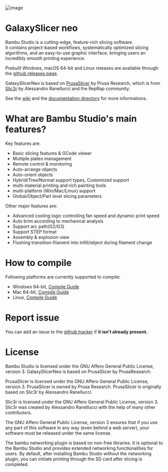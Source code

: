 ![image](https://user-images.githubusercontent.com/106916061/179006347-497d24c0-9bd6-45b7-8c49-d5cc8ecfe5d7.png)
# GalaxySlicer neo
Bambu Studio is a cutting-edge, feature-rich slicing software.  
It contains project-based workflows, systematically optimized slicing algorithms, and an easy-to-use graphic interface, bringing users an incredibly smooth printing experience.

Prebuilt Windows, macOS 64-bit and Linux releases are available through the [github releases page](https://github.com/fr3ak2402/GalaxySlicerNeo/releases/).

GalaxySlicerNeo is based on [PrusaSlicer](https://github.com/prusa3d/PrusaSlicer) by Prusa Research, which is from [Slic3r](https://github.com/Slic3r/Slic3r) by Alessandro Ranellucci and the RepRap community.

See the [wiki](https://github.com/fr3ak2402/GalaxySlicerNeo/wiki) and the [documentation directory](https://github.com/fr3ak2402/GalaxySlicerNeo/tree/master/doc) for more informations.

# What are Bambu Studio's main features?
Key features are:
- Basic slicing features & GCode viewer
- Multiple plates management
- Remote control & monitoring
- Auto-arrange objects
- Auto-orient objects
- Hybrid/Tree/Normal support types, Customized support
- multi-material printing and rich painting tools
- multi-platform (Win/Mac/Linux) support
- Global/Object/Part level slicing parameters

Other major features are:
- Advanced cooling logic controlling fan speed and dynamic print speed
- Auto brim according to mechanical analysis
- Support arc path(G2/G3)
- Support STEP format
- Assembly & explosion view
- Flushing transition-filament into infill/object during filament change

# How to compile
Following platforms are currently supported to compile:
- Windows 64-bit, [Compile Guide](https://github.com/fr3ak2402/GalaxySlicerNeo/wiki/Windows-Compile-Guide)
- Mac 64-bit, [Compile Guide](https://github.com/fr3ak2402/GalaxySlicerNeo/wiki/Mac-Compile-Guide)
- Linux, [Compile Guide](https://github.com/fr3ak2402/GalaxySlicerNeo/wiki/Linux-Compile-Guide)

# Report issue
You can add an issue to the [github tracker](https://github.com/fr3ak2402/GalaxySlicerNeo/issues) if **it isn't already present.**

# License
Bambu Studio is licensed under the GNU Affero General Public License, version 3. GalaxySlicerNeo is based on PrusaSlicer by PrusaResearch.

PrusaSlicer is licensed under the GNU Affero General Public License, version 3. PrusaSlicer is owned by Prusa Research. PrusaSlicer is originally based on Slic3r by Alessandro Ranellucci.

Slic3r is licensed under the GNU Affero General Public License, version 3. Slic3r was created by Alessandro Ranellucci with the help of many other contributors.

The GNU Affero General Public License, version 3 ensures that if you use any part of this software in any way (even behind a web server), your software must be released under the same license.

The bambu networking plugin is based on non-free libraries. It is optional to the Bambu Studio and provides extended networking functionalities for users.
By default, after installing Bambu Studio without the networking plugin, you can initiate printing through the SD card after slicing is completed.


